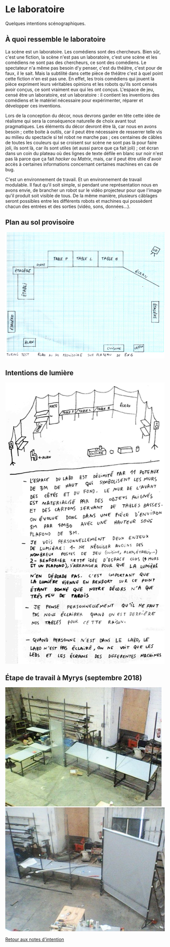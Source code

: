 Le laboratoire
==============

Quelques intentions scénographiques.

À quoi ressemble le laboratoire
-------------------------------

La scène est un laboratoire. Les comédiens sont des chercheurs. Bien sûr, c'est une fiction, la scène n'est pas un laboratoire, c'est une scène et les comédiens ne sont pas des chercheurs, ce sont des comédiens. Le spectateur n'a même pas besoin d'y penser, c'est du théâtre, c'est pour de faux, il le sait. Mais la subtilité dans cette pièce de théâtre c'est à quel point cette fiction n'en est pas une. En effet, les trois comédiens qui jouent la pièce expriment leurs véritables opinions et les robots qu'ils sont censés avoir conçus, ce sont vraiment eux qui les ont conçus. L'espace de jeu, censé être un laboratoire, est un laboratoire : il contient les inventions des comédiens et le matériel nécessaire pour expérimenter, réparer et développer ces inventions.

Lors de la conception du décor, nous devrons garder en tête cette idée de réalisme qui sera la conséquence naturelle de choix avant tout pragmatiques. Les éléments du décor devront être là, car nous en avons besoin ; cette boite à outils, car il peut être nécessaire de resserrer telle vis au milieu du spectacle si tel robot ne marche pas ; ces centaines de câbles de toutes les couleurs qui se croisent sur scène ne sont pas là pour faire joli, ils sont là, car ils sont utiles (et aussi parce que ça fait joli) ; cet écran dans un coin du plateau où des lignes de texte défile en blanc sur noir n'est pas là parce que ça fait *hacker* ou *Matrix*, mais, car il peut être utile d'avoir accès à certaines informations concernant certaines machines en cas de bug.

C'est un environnement de travail. Et un environnement de travail modulable. Il faut qu'il soit simple, si pendant une représentation nous en avons envie, de brancher un robot sur le vidéo projecteur pour que l'image qu'il produit soit visible de tous. De la même manière, plusieurs câblages seront possibles entre les différents robots et machines qui possèdent chacun des entrées et des sorties (vidéo, sons, données...).

Plan au sol provisoire
----------------------

![](../../ressources/planausol.png)


Intentions de lumière
---------------------

![](../../ressources/intentionslumiere.png)


Étape de travail à Myrys (septembre 2018)
------------------------------------------

![](../../ressources/photodecorsmyrys1.jpg)
![](../../ressources/photodecorsmyrys2.jpg)

[Retour aux notes d'intention](.)

